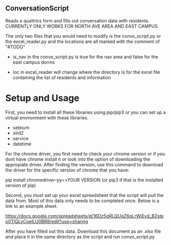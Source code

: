 ## ConversationScript
Reads a qualtrics form and fills out conversation data with residents.
CURRENTLY ONLY WORKS FOR NORTH AVE AREA AND EAST CAMPUS

The only two files that you would need to modify is the convo_script.py or
the excel_reader.py and the locations are all marked with the comment of "#TODO"

- is_nav in the convo_script.py is true for the nav area and false for the east campus dorms

- loc in excel_reader will change where the directory is for the excel file containing the list of residents and information


# Setup and Usage

First, you need to install all these libraries using pip/pip3 or you can set up a virtual environment with these libraries.

- seleium
- xlrd2
- service
- datetime

For the chrome driver, you first need to check your chrome version or if you dont have chrome install it or look into the option
of downloading the appropiate driver. After finding the version, use this command to download the driver for the specific version of chrome that you have:

pip install chromedriver-py==YOUR VERSION  (or pip3 if that is the installed version of pip)

Second, you must set up your excel spreedsheet that the script will pull the data from.
Most of this data only needs to be completed once. Below is a link to an example sheet.

https://docs.google.com/spreadsheets/d/16Dz5gRLQUqZ6qLrWjEvd_B2steo0TlQLvCoelLU0BR8/edit?usp=sharing

After you have filled out this data. Download this document as an .xlsx file and place it in the same directory as the script and run convo_script.py